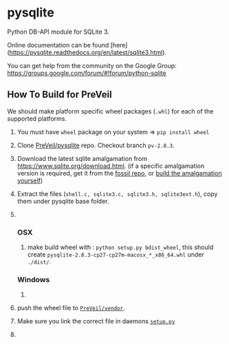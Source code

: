 pysqlite
========

Python DB-API module for SQLite 3.

Online documentation can be found [here] (https://pysqlite.readthedocs.org/en/latest/sqlite3.html).

You can get help from the community on the Google Group: https://groups.google.com/forum/#!forum/python-sqlite



## How To Build for PreVeil

We should make platform specific wheel packages (`.whl`) for each of the supported platforms.

1. You must have `wheel` package on your system => `pip install wheel`
2. Clone [PreVeil/pysqlite](https://github.com/PreVeil/pysqlite) repo. Checkout branch `pv-2.8.3`.
3. Download the latest sqlite amalgamation from https://www.sqlite.org/download.html.  (if a specific amalgamation version is required, get it from the [fossil repo](http://www.sqlite.org/getthecode.html), or [build the amalgamation yourself](http://www.sqlite.org/amalgamation.html#amalgbuild)) 
4. Extract the files (`shell.c, sqlite3.c, sqlite3.h, sqlite3ext.h`), copy them under pysqlite base folder.



5. ​

   ### OSX

   1. make build wheel with : `python setup.py bdist_wheel`, this should create `pysqlite-2.8.3-cp27-cp27m-macosx_*_x86_64.whl` under `./dist/`.

   ### Windows

   1. ​



6. push the wheel file to [`PreVeil/vendor`](https://github.com/PreVeil/vendor).
7. Make sure you link the correct file in daemons [`setup.py`](https://github.com/PreVeil/core/blob/dev/daemon/setup.py)
8. ​